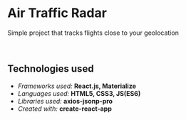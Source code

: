 <h1>Air Traffic Radar</h1>
<p>Simple project that tracks flights close to your geolocation</p>
<br>
<h2>Technologies used</h2>
<ul>
    <li><i>Frameworks used: </i><b>React.js, Materialize</b></li>
    <li><i>Languages used: </i><b>HTML5, CSS3, JS(ES6)</b></li>
    <li><i>Libraries used: </i><b>axios-jsonp-pro</b></li>
    <li><i>Created with: </i><b>create-react-app</b></li>
</ul>